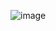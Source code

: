 
![image](https://github.com/valicabe/vietanh/assets/165748946/909e9890-6b11-41a3-ab03-0c6c528bdde7)

